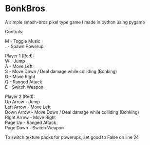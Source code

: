 # BonkBros
A simple smash-bros pixel type game I made in python using pygame  


Controls:  

M - Toggle Music  
. - Spawn Powerup  

Player 1 (Red):  
W - Jump  
A - Move Left  
S - Move Down / Deal damage while colliding (Bonking)  
D - Move Right  
Q - Ranged Attack  
E - Switch Weapon  

Player 2 (Red):  
Up Arrow - Jump  
Left Arrow - Move Left  
Down Arrow - Move Down / Deal damage while colliding (Bonking)  
Right Arrow - Move Right  
Page Up - Ranged Attack  
Page Down - Switch Weapon  


To switch texture packs for powerups, set good to False on line 24
